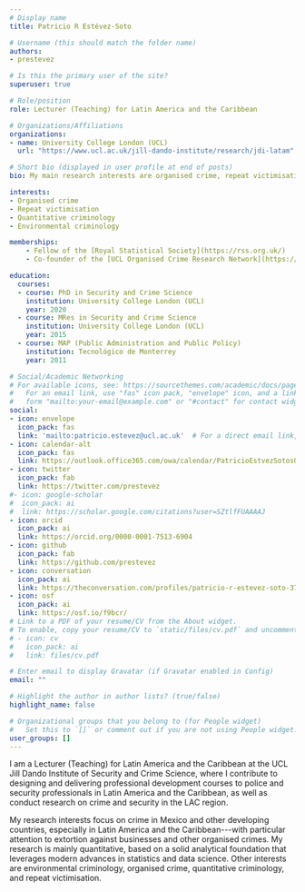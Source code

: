 ```yaml
---
# Display name
title: Patricio R Estévez-Soto

# Username (this should match the folder name)
authors:
- prestevez

# Is this the primary user of the site?
superuser: true

# Role/position
role: Lecturer (Teaching) for Latin America and the Caribbean

# Organizations/Affiliations
organizations:
- name: University College London (UCL)
  url: "https://www.ucl.ac.uk/jill-dando-institute/research/jdi-latam"

# Short bio (displayed in user profile at end of posts)
bio: My main research interests are organised crime, repeat victimisation, crime prevention, and crime in Latin America and the Caribbean.

interests:
- Organised crime
- Repeat victimisation
- Quantitative criminology
- Environmental criminology

memberships:
    - Fellow of the [Royal Statistical Society](https://rss.org.uk/)
    - Co-founder of the [UCL Organised Crime Research Network](https://blogs.ucl.ac.uk/organised-crime/about-ocrn/)

education:
  courses:
  - course: PhD in Security and Crime Science
    institution: University College London (UCL)
    year: 2020
  - course: MRes in Security and Crime Science
    institution: University College London (UCL)
    year: 2015
  - course: MAP (Public Administration and Public Policy)
    institution: Tecnológico de Monterrey
    year: 2011

# Social/Academic Networking
# For available icons, see: https://sourcethemes.com/academic/docs/page-builder/#icons
#   For an email link, use "fas" icon pack, "envelope" icon, and a link in the
#   form "mailto:your-email@example.com" or "#contact" for contact widget.
social:
- icon: envelope
  icon_pack: fas
  link: 'mailto:patricio.estevez@ucl.ac.uk'  # For a direct email link, use "mailto:test@example.org".
- icon: calendar-alt
  icon_pack: fas
  link: https://outlook.office365.com/owa/calendar/PatricioEstvezSotosOfficeHours@ucl.ac.uk/bookings/
- icon: twitter
  icon_pack: fab
  link: https://twitter.com/prestevez
#- icon: google-scholar
#  icon_pack: ai
#  link: https://scholar.google.com/citations?user=SZtlfFUAAAAJ
- icon: orcid
  icon_pack: ai
  link: https://orcid.org/0000-0001-7513-6904
- icon: github
  icon_pack: fab
  link: https://github.com/prestevez
- icon: conversation
  icon_pack: ai
  link: https://theconversation.com/profiles/patricio-r-estevez-soto-376595/articles
- icon: osf
  icon_pack: ai
  link: https://osf.io/f9bcr/
# Link to a PDF of your resume/CV from the About widget.
# To enable, copy your resume/CV to `static/files/cv.pdf` and uncomment the lines below.
# - icon: cv
#   icon_pack: ai
#   link: files/cv.pdf

# Enter email to display Gravatar (if Gravatar enabled in Config)
email: ""

# Highlight the author in author lists? (true/false)
highlight_name: false

# Organizational groups that you belong to (for People widget)
#   Set this to `[]` or comment out if you are not using People widget.
user_groups: []
---
```


I am a Lecturer (Teaching) for Latin America and the Caribbean at the UCL Jill Dando Institute of Security and Crime Science, where I contribute to designing and delivering professional development courses to police and security professionals in Latin America and the Caribbean, as well as conduct research on crime and security in the LAC region.

My research interests focus on crime in Mexico and other developing countries, especially in Latin America and the Caribbean---with particular attention to extortion against businesses and other organised crimes. My research is mainly quantitative, based on a solid analytical foundation that leverages modern advances in statistics and data science. Other interests are environmental criminology, organised crime, quantitative criminology, and repeat victimisation.
